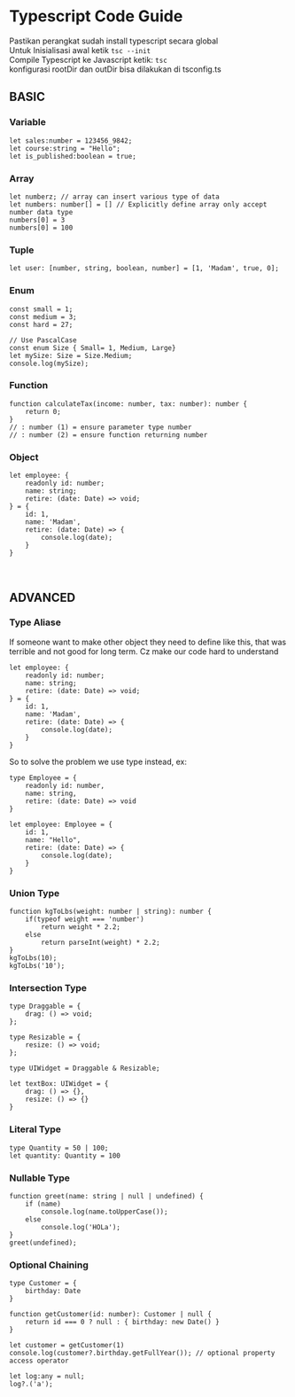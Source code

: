 # Typescript Code Guide
Pastikan perangkat sudah install typescript secara global\
Untuk Inisialisasi awal ketik `tsc --init`\
Compile Typescript ke Javascript ketik: `tsc`\
konfigurasi rootDir dan outDir bisa dilakukan di tsconfig.ts
&nbsp;
## BASIC
### Variable
```
let sales:number = 123456_9842;
let course:string = "Hello";
let is_published:boolean = true;
```
### Array
```
let numberz; // array can insert various type of data
let numbers: number[] = [] // Explicitly define array only accept number data type
numbers[0] = 3
numbers[0] = 100
```
### Tuple
```
let user: [number, string, boolean, number] = [1, 'Madam', true, 0];
```
### Enum
```
const small = 1;
const medium = 3;
const hard = 27;

// Use PascalCase
const enum Size { Small= 1, Medium, Large}
let mySize: Size = Size.Medium;
console.log(mySize);
```
### Function
```
function calculateTax(income: number, tax: number): number {
    return 0;
}
// : number (1) = ensure parameter type number 
// : number (2) = ensure function returning number
```
### Object
```
let employee: {
    readonly id: number;
    name: string;
    retire: (date: Date) => void;
} = {
    id: 1,
    name: 'Madam',
    retire: (date: Date) => {
        console.log(date);
    }
}
```
&nbsp;
## ADVANCED
### Type Aliase
If someone want to make other object they need to define like this, that was terrible and not good for long term. Cz make our code hard to understand
```
let employee: {
    readonly id: number;
    name: string;
    retire: (date: Date) => void;
} = {
    id: 1,
    name: 'Madam',
    retire: (date: Date) => {
        console.log(date);
    }
}
```
So to solve the problem we use type instead, ex:
```
type Employee = {
    readonly id: number,
    name: string,
    retire: (date: Date) => void
}

let employee: Employee = {
    id: 1,
    name: "Hello",
    retire: (date: Date) => {
        console.log(date);
    }
}
```
### Union Type
```
function kgToLbs(weight: number | string): number {
    if(typeof weight === 'number')
        return weight * 2.2;
    else
        return parseInt(weight) * 2.2;
}
kgToLbs(10);
kgToLbs('10');
```
### Intersection Type
```
type Draggable = {
    drag: () => void;
};

type Resizable = {
    resize: () => void;
};

type UIWidget = Draggable & Resizable;

let textBox: UIWidget = {
    drag: () => {},
    resize: () => {}
}
```
### Literal Type
```
type Quantity = 50 | 100;
let quantity: Quantity = 100
```
### Nullable Type
```
function greet(name: string | null | undefined) {
    if (name)
        console.log(name.toUpperCase());
    else
        console.log('HOLa');
}
greet(undefined);
```
### Optional Chaining
```
type Customer = {
    birthday: Date
}

function getCustomer(id: number): Customer | null {
    return id === 0 ? null : { birthday: new Date() }
}

let customer = getCustomer(1)
console.log(customer?.birthday.getFullYear()); // optional property access operator

let log:any = null;
log?.('a');
```
 
